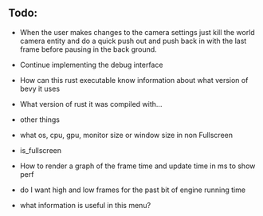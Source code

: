 

## Todo: 

- When the user makes changes to the camera settings just kill the world camera entity and do a quick push out and push back in with the last frame before pausing in the back ground.

- Continue implementing the debug interface
- How can this rust executable know information about what version of bevy it uses
- What version of rust it was compiled with...
- other things
- what os, cpu, gpu, monitor size or window size in non Fullscreen
- is_fullscreen
- How to render a graph of the frame time and update time in ms to show perf
- do I want high and low frames for the past bit of engine running time
- what information is useful in this menu?